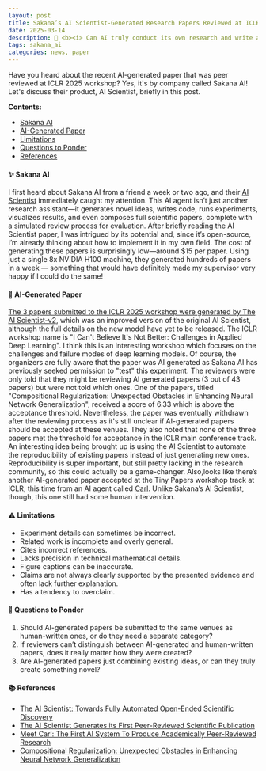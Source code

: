 ```yaml
---
layout: post
title: Sakana’s AI Scientist-Generated Research Papers Reviewed at ICLR 2025 Workshop
date: 2025-03-14
description: 🤔 <b><i> Can AI truly conduct its own research and write a full paper? </b></i>
tags: sakana_ai
categories: news, paper
---
```


Have you heard about the recent AI-generated paper that was peer reviewed at ICLR 2025 workshop? Yes, it's by company called Sakana AI! Let's discuss their product, AI Scientist, briefly in this post.

**Contents:**
- [Sakana AI](#-sakana-ai)
- [AI-Generated Paper](#-ai-generated-paper)
- [Limitations](#️-limitations)
- [Questions to Ponder](#-questions-to-ponder)
- [References](#-references)

#### ✨ Sakana AI
I first heard about Sakana AI from a friend a week or two ago, and their [AI Scientist](https://sakana.ai/ai-scientist/) immediately caught my attention. This AI agent isn’t just another research assistant—it generates novel ideas, writes code, runs experiments, visualizes results, and even composes full scientific papers, complete with a simulated review process for evaluation. After briefly reading the AI Scientist paper, I was intrigued by its potential and, since it’s open-source, I’m already thinking about how to implement it in my own field. The cost of generating these papers is surprisingly low—around $15 per paper. Using just a single 8x NVIDIA H100 machine, they generated hundreds of papers in a week — something that would have definitely made my supervisor very happy if I could do the same!

#### 🌟 AI-Generated Paper
[The 3 papers submitted to the ICLR 2025 workshop were generated by The AI Scientist-v2](https://sakana.ai/ai-scientist-first-publication/), which was an improved version of the original AI Scientist, although the full details on the new model have yet to be released. The ICLR workshop name is "I Can't Believe It's Not Better: Challenges in Applied Deep Learning". I think this is an interesting workshop which focuses on the challenges and failure modes of deep learning models. Of course, the organizers are fully aware that the paper was AI generated as Sakana AI has previously seeked permission to "test" this experiment. The reviewers were only told that they might be reviewing AI generated papers (3 out of 43 papers) but were not told which ones. One of the papers, titled "Compositional Regularization: Unexpected Obstacles in Enhancing Neural Network Generalization", received a score of 6.33 which is above the acceptance threshold. Nevertheless, the paper was eventually withdrawn after the reviewing process as it's still unclear if AI-generated papers should be accepted at these venues. They also noted that none of the three papers met the threshold for acceptance in the ICLR main conference track. An interesting idea being brought up is using the AI Scientist to automate the reproducibility of existing papers instead of just generating new ones. Reproducibility is super important, but still pretty lacking in the research community, so this could actually be a game-changer. Also,looks like there’s another AI-generated paper accepted at the Tiny Papers workshop track at ICLR, this time from an AI agent called [Carl](https://www.autoscience.ai/blog/meet-carl-the-first-ai-system-to-produce-academically-peer-reviewed-research). Unlike Sakana’s AI Scientist, though, this one still had some human intervention.

#### ⚠️ Limitations
- Experiment details can sometimes be incorrect.
- Related work is incomplete and overly general.
- Cites incorrect references.
- Lacks precision in technical mathematical details.
- Figure captions can be inaccurate.
- Claims are not always clearly supported by the presented evidence and often lack further explanation.
- Has a tendency to overclaim.

#### 💭 Questions to Ponder
1. Should AI-generated papers be submitted to the same venues as human-written ones, or do they need a separate category?
2. If reviewers can’t distinguish between AI-generated and human-written papers, does it really matter how they were created?
3. Are AI-generated papers just combining existing ideas, or can they truly create something novel?

#### 📚 References
- [The AI Scientist: Towards Fully Automated Open-Ended Scientific Discovery](https://sakana.ai/ai-scientist/)
- [The AI Scientist Generates its First Peer-Reviewed Scientific Publication](https://sakana.ai/ai-scientist-first-publication/)
- [Meet Carl: The First AI System To Produce Academically Peer-Reviewed Research](https://www.autoscience.ai/blog/meet-carl-the-first-ai-system-to-produce-academically-peer-reviewed-research)
- [Compositional Regularization: Unexpected Obstacles in Enhancing Neural Network Generalization](https://github.com/SakanaAI/AI-Scientist-ICLR2025-Workshop-Experiment/blob/master/compositional-regularization/annotated_paper.pdf)